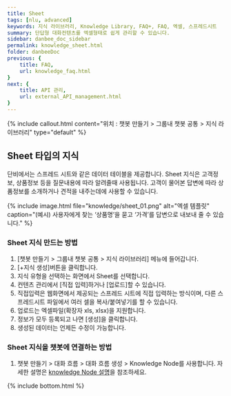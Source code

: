 ```yaml
---
title: Sheet
tags: [nlu, advanced]
keywords: 지식 라이브러리, Knowledge Library, FAQ+, FAQ, 엑셀, 스프레드시트
summary: 단답형 대화컨텐츠를 엑셀형태로 쉽게 관리할 수 있습니다.
sidebar: danbee_doc_sidebar
permalink: knowledge_sheet.html
folder: danbeeDoc
previous: {
    title: FAQ,
    url: knowledge_faq.html
}
next: {
    title: API 관리,
    url: external_API_management.html
}
---
```


{% include callout.html content="위치 : 챗봇 만들기 > 그룹내 챗봇 공통 > 지식 라이브러리" type="default" %}

## Sheet 타입의 지식
단비에서는 스프레드 시트와 같은 데이터 테이블을 제공합니다. Sheet 지식은 고객정보, 상품정보 등을 질문내용에 따라 알려줄때 사용됩니다. 고객이 물어본 답변에 따라 상품정보를 소개하거나 견적을 내주는데에 사용할 수 있습니다.

{% include image.html file="knowledge/sheet_01.png" alt="엑셀 템플릿" caption="(예시) 사용자에게 찾는 ‘상품명’을 묻고 ‘가격’를 답변으로 내보내 줄 수 있습니다." %}

### Sheet 지식 만드는 방법

1. [챗봇 만들기 > 그룹내 챗봇 공통 > 지식 라이브러리] 메뉴에 들어갑니다.
2. [+지식 생성]버튼을 클릭합니다.
3. 지식 유형을 선택하는 화면에서 Sheet를 선택합니다.
4. 컨텐츠 관리에서 [직접 입력]하거나 [업로드]할 수 있습니다.
5. 직접입력은 웹화면에서 제공되는 스프레드 시트에 직접 입력하는 방식이며, 다른 스프레드시트 파일에서 여러 셀을 복사/붙여넣기를 할 수 있습니다.
6. 업로드는 엑셀파일(확장자 xls, xlsx)을 지원합니다.
7. 정보가 모두 등록되고 나면 [생성]을 클릭합니다.
8. 생성된 데이터는 언제든 수정이 가능합니다.

### Sheet 지식을 챗봇에 연결하는 방법
1. 챗봇 만들기 > 대화 흐름 > 대화 흐름 생성 > Knowledge Node를 사용합니다. 
   자세한 설명은 [knowledge Node 설명](https://doc.danbee.ai/chatflow_knowledge.html)을 참조하세요.

{% include bottom.html %}

